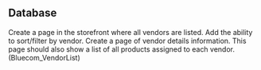<h2>Database</h2>
Create a page in the storefront where all vendors are listed. Add the ability to sort/filter by vendor.
Create a page of vendor details information. This page should also show a list of all products assigned to each vendor. (Bluecom_VendorList)